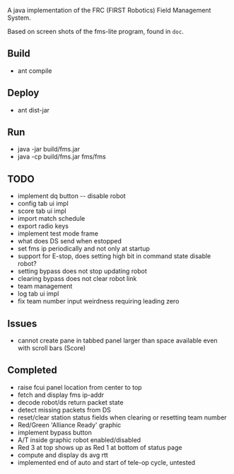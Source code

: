 A java implementation of the FRC (FIRST Robotics) Field Management System.

Based on screen shots of the fms-lite program, found in `doc`.

## Build

- ant compile

## Deploy

- ant dist-jar

## Run 

- java -jar build/fms.jar
- java -cp build/fms.jar fms/fms

## TODO

- implement dq button -- disable robot
- config tab ui impl
- score tab ui impl
- import match schedule  
- export radio keys
- implement test mode frame
- what does DS send when estopped
- set fms ip periodically and not only at startup
- support for E-stop, does setting high bit in command state disable robot?
- setting bypass does not stop updating robot
- clearing bypass does not clear robot link
- team management 
- log tab ui impl
- fix team number input weirdness requiring leading zero

## Issues
- cannot create pane in tabbed panel larger than space available even with scroll bars (Score)

## Completed
- raise fcui panel location from center to top
- fetch and display fms ip-addr
- decode robot/ds return packet state
- detect missing packets from DS
- reset/clear station status fields when clearing or resetting team number
- Red/Green 'Alliance Ready' graphic
- implement bypass button
- A/T inside graphic robot enabled/disabled
- Red 3 at top shows up as Red 1 at bottom of status page
- compute and display ds avg rtt
- implemented end of auto and start of tele-op cycle, untested
